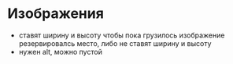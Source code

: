 # Изображения
- ставят ширину и высоту чтобы пока грузилось изображение резервировалсь место, либо не ставят ширину и высоту
- нужен alt, можно пустой
